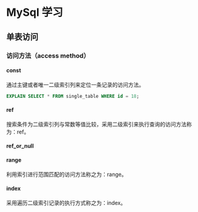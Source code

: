 # MySql 学习


## 单表访问

### 访问方法（access method）

#### const
通过主键或者唯一二级索引列来定位一条记录的访问方法。

```sql
EXPLAIN SELECT * FROM single_table WHERE id = 18;
```

#### ref
搜索条件为二级索引列与常数等值比较，采用二级索引来执行查询的访问方法称为：ref。


#### ref_or_null


#### range
利用索引进行范围匹配的访问方法称之为：range。

#### index

采用遍历二级索引记录的执行方式称之为：index。